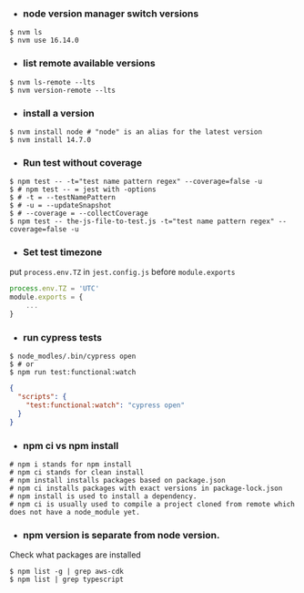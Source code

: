 - ### node version manager switch versions
```shell
$ nvm ls
$ nvm use 16.14.0
```
- ### list remote available versions
```shell
$ nvm ls-remote --lts
$ nvm version-remote --lts
```
- ### install a version
```shell
$ nvm install node # "node" is an alias for the latest version
$ nvm install 14.7.0
```
- ### Run test without coverage
```shell
$ npm test -- -t="test name pattern regex" --coverage=false -u
$ # npm test -- = jest with -options
$ # -t = --testNamePattern
$ # -u = --updateSnapshot
$ # --coverage = --collectCoverage
$ npm test -- the-js-file-to-test.js -t="test name pattern regex" --coverage=false -u
```

- ### Set test timezone
put `process.env.TZ` in `jest.config.js` before `module.exports`
```js
process.env.TZ = 'UTC'
module.exports = {
    ...
}
```

- ### run cypress tests
```shell
$ node_modles/.bin/cypress open
$ # or
$ npm run test:functional:watch
```
```json
{
  "scripts": {
    "test:functional:watch": "cypress open"
  }
}
```

- ### npm ci vs npm install
```shell
# npm i stands for npm install
# npm ci stands for clean install
# npm install installs packages based on package.json
# npm ci installs packages with exact versions in package-lock.json
# npm install is used to install a dependency.
# npm ci is usually used to compile a project cloned from remote which does not have a node_module yet.
```

- ### npm version is separate from node version.
Check what packages are installed
```shell
$ npm list -g | grep aws-cdk
$ npm list | grep typescript
```